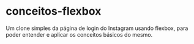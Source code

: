 # conceitos-flexbox

Um clone simples da página de login do Instagram usando flexbox, para poder entender e aplicar os conceitos básicos do mesmo. 
